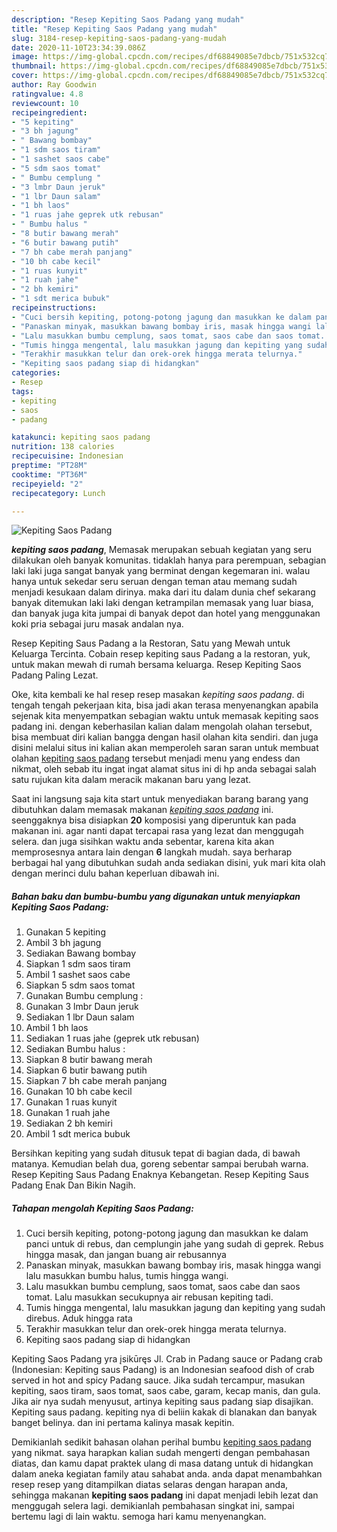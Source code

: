```yaml
---
description: "Resep Kepiting Saos Padang yang mudah"
title: "Resep Kepiting Saos Padang yang mudah"
slug: 3184-resep-kepiting-saos-padang-yang-mudah
date: 2020-11-10T23:34:39.086Z
image: https://img-global.cpcdn.com/recipes/df68849085e7dbcb/751x532cq70/kepiting-saos-padang-foto-resep-utama.jpg
thumbnail: https://img-global.cpcdn.com/recipes/df68849085e7dbcb/751x532cq70/kepiting-saos-padang-foto-resep-utama.jpg
cover: https://img-global.cpcdn.com/recipes/df68849085e7dbcb/751x532cq70/kepiting-saos-padang-foto-resep-utama.jpg
author: Ray Goodwin
ratingvalue: 4.8
reviewcount: 10
recipeingredient:
- "5 kepiting"
- "3 bh jagung"
- " Bawang bombay"
- "1 sdm saos tiram"
- "1 sashet saos cabe"
- "5 sdm saos tomat"
- " Bumbu cemplung "
- "3 lmbr Daun jeruk"
- "1 lbr Daun salam"
- "1 bh laos"
- "1 ruas jahe geprek utk rebusan"
- " Bumbu halus "
- "8 butir bawang merah"
- "6 butir bawang putih"
- "7 bh cabe merah panjang"
- "10 bh cabe kecil"
- "1 ruas kunyit"
- "1 ruah jahe"
- "2 bh kemiri"
- "1 sdt merica bubuk"
recipeinstructions:
- "Cuci bersih kepiting, potong-potong jagung dan masukkan ke dalam panci untuk di rebus, dan cemplungin jahe yang sudah di geprek. Rebus hingga masak, dan jangan buang air rebusannya"
- "Panaskan minyak, masukkan bawang bombay iris, masak hingga wangi lalu masukkan bumbu halus, tumis hingga wangi."
- "Lalu masukkan bumbu cemplung, saos tomat, saos cabe dan saos tomat. Lalu masukkan secukupnya air rebusan kepiting tadi."
- "Tumis hingga mengental, lalu masukkan jagung dan kepiting yang sudah direbus. Aduk hingga rata"
- "Terakhir masukkan telur dan orek-orek hingga merata telurnya."
- "Kepiting saos padang siap di hidangkan"
categories:
- Resep
tags:
- kepiting
- saos
- padang

katakunci: kepiting saos padang 
nutrition: 138 calories
recipecuisine: Indonesian
preptime: "PT28M"
cooktime: "PT36M"
recipeyield: "2"
recipecategory: Lunch

---
```



![Kepiting Saos Padang](https://img-global.cpcdn.com/recipes/df68849085e7dbcb/751x532cq70/kepiting-saos-padang-foto-resep-utama.jpg)

<b><i>kepiting saos padang</i></b>, Memasak merupakan sebuah kegiatan yang seru dilakukan oleh banyak komunitas. tidaklah hanya para perempuan, sebagian laki laki juga sangat banyak yang berminat dengan kegemaran ini. walau hanya untuk sekedar seru seruan dengan teman atau memang sudah menjadi kesukaan dalam dirinya. maka dari itu dalam dunia chef sekarang banyak ditemukan laki laki dengan ketrampilan memasak yang luar biasa, dan banyak juga kita jumpai di banyak depot dan hotel yang menggunakan koki pria sebagai juru masak andalan nya.

Resep Kepiting Saus Padang a la Restoran, Satu yang Mewah untuk Keluarga Tercinta. Cobain resep kepiting saus Padang a la restoran, yuk, untuk makan mewah di rumah bersama keluarga. Resep Kepiting Saos Padang Paling Lezat.

Oke, kita kembali ke hal resep resep masakan <i>kepiting saos padang</i>. di tengah tengah pekerjaan kita, bisa jadi akan terasa menyenangkan apabila sejenak kita menyempatkan sebagian waktu untuk memasak kepiting saos padang ini. dengan keberhasilan kalian dalam mengolah olahan tersebut, bisa membuat diri kalian bangga dengan hasil olahan kita sendiri. dan juga disini melalui situs ini kalian akan memperoleh saran saran untuk membuat olahan <u>kepiting saos padang</u> tersebut menjadi menu yang endess dan nikmat, oleh sebab itu ingat ingat alamat situs ini di hp anda sebagai salah satu rujukan kita dalam meracik makanan baru yang lezat.


Saat ini langsung saja kita start untuk menyediakan barang barang yang dibutuhkan dalam memasak makanan <u><i>kepiting saos padang</i></u> ini. seenggaknya bisa disiapkan <b>20</b> komposisi yang diperuntuk kan pada makanan ini. agar nanti dapat tercapai rasa yang lezat dan menggugah selera. dan juga sisihkan waktu anda sebentar, karena kita akan memprosesnya antara lain dengan <b>6</b> langkah mudah. saya berharap berbagai hal yang dibutuhkan sudah anda sediakan disini, yuk mari kita olah dengan merinci dulu bahan keperluan dibawah ini.

<!--inarticleads1-->

##### Bahan baku dan bumbu-bumbu yang digunakan untuk menyiapkan Kepiting Saos Padang:

1. Gunakan 5 kepiting
1. Ambil 3 bh jagung
1. Sediakan  Bawang bombay
1. Siapkan 1 sdm saos tiram
1. Ambil 1 sashet saos cabe
1. Siapkan 5 sdm saos tomat
1. Gunakan  Bumbu cemplung :
1. Gunakan 3 lmbr Daun jeruk
1. Sediakan 1 lbr Daun salam
1. Ambil 1 bh laos
1. Sediakan 1 ruas jahe (geprek utk rebusan)
1. Sediakan  Bumbu halus :
1. Siapkan 8 butir bawang merah
1. Siapkan 6 butir bawang putih
1. Siapkan 7 bh cabe merah panjang
1. Gunakan 10 bh cabe kecil
1. Gunakan 1 ruas kunyit
1. Gunakan 1 ruah jahe
1. Sediakan 2 bh kemiri
1. Ambil 1 sdt merica bubuk


Bersihkan kepiting yang sudah ditusuk tepat di bagian dada, di bawah matanya. Kemudian belah dua, goreng sebentar sampai berubah warna. Resep Kepiting Saus Padang Enaknya Kebangetan. Resep Kepiting Saus Padang Enak Dan Bikin Nagih. 

<!--inarticleads2-->

##### Tahapan mengolah Kepiting Saos Padang:

1. Cuci bersih kepiting, potong-potong jagung dan masukkan ke dalam panci untuk di rebus, dan cemplungin jahe yang sudah di geprek. Rebus hingga masak, dan jangan buang air rebusannya
1. Panaskan minyak, masukkan bawang bombay iris, masak hingga wangi lalu masukkan bumbu halus, tumis hingga wangi.
1. Lalu masukkan bumbu cemplung, saos tomat, saos cabe dan saos tomat. Lalu masukkan secukupnya air rebusan kepiting tadi.
1. Tumis hingga mengental, lalu masukkan jagung dan kepiting yang sudah direbus. Aduk hingga rata
1. Terakhir masukkan telur dan orek-orek hingga merata telurnya.
1. Kepiting saos padang siap di hidangkan


Kepiting Saos Padang yra įsikūręs Jl. Crab in Padang sauce or Padang crab (Indonesian: Kepiting saus Padang) is an Indonesian seafood dish of crab served in hot and spicy Padang sauce. Jika sudah tercampur, masukan kepiting, saos tiram, saos tomat, saos cabe, garam, kecap manis, dan gula. Jika air nya sudah menyusut, artinya kepiting saus padang siap disajikan. Kepiting saus padang. kepiting nya di beliin kakak di blanakan dan banyak banget belinya. dan ini pertama kalinya masak kepitin. 

Demikianlah sedikit bahasan olahan perihal bumbu <u>kepiting saos padang</u> yang nikmat. saya harapkan kalian sudah mengerti dengan pembahasan diatas, dan kamu dapat praktek ulang di masa datang untuk di hidangkan dalam aneka kegiatan family atau sahabat anda. anda dapat menambahkan resep resep yang ditampilkan diatas selaras dengan harapan anda, sehingga makanan <b>kepiting saos padang</b> ini dapat menjadi lebih lezat dan menggugah selera lagi. demikianlah pembahasan singkat ini, sampai bertemu lagi di lain waktu. semoga hari kamu menyenangkan.
